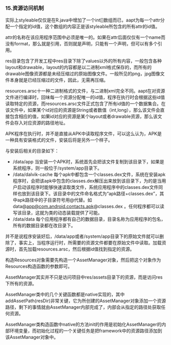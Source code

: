 ### 15.资源访问机制

实际上styleable仅仅是在R.java中增加了一个int[]数组而已，aapt为每一个attr分配一个指定的id值，这个数组的内容正是该styleable所包含的所有attr的id值。

attr的名称在该应用程序范围中必须是唯一的。如果在attr后面仅仅有一个name而没有format，那么就是引用，否则就是声明，只能有一个声明，但可以有多个引用。

res目录包含了开发工程中res目录下除了values以外的所有内容，一般包含各种layout和drawable，layout的内容都是以二进制xml格式保存的，而所有的drawable图像资源都是未经压缩过的原始图像文件。一般所见的png，jpg图像文件本身就是已经压缩过的文件，因此，无需再压缩。

resources.arsc十一种二进制格式的文件，与二进制xml完全不同。aapt在对资源文件进行编译时，回味每一个资源分配唯一的id值，程序在执行时会根据这些id值读取特定的资源，而resources.arsc文件正式包含了所有id值的一个数据集合。在该文件中，如果某个id对应的资源是String或者数值（int,long），那么该文件会直接包含相应的值，如果id对应的资源是某个layout或者drawable资源，那么该文件会存入对应资源的路径地址。

APK程序在执行时，并不是直接从APK中读取程序文件，可以这么认为，APK是一种具有安装格式的文件，安装后将是另外一个样子。

与安装后相关的目录如下：

+ /data/app 当安装一个APK时，系统首先会把该文件复制到该目录下，如果是系统程序，则一般位于/system/app目录下。
+ /data/dalvik-cache 每个apk中都包含一个classes.dex文件，系统在安装apk程序时，会把该apk中包含的classes.dex解压出来放到该目录下，为的是当用户启动该程序时能够快速读取类文件，系统应用程序中的classes.dex文件同样也放到该目录下。该目录中的文件命名格式为“apk路径+classes.dex”，其中apk路径中的子目录符号用@代替。如data@app@com.android.contacts.apk@classes.dex 。任何程序都可以读写该目录，这就为类的动态装载提供了可能。
+ /data/data 每个应用程序都有自己的数据目录，目录名称为应用程序的包名，所有的数据目录都在改目录下。

并不是说程序安装好后，/data/app或者/system/app目录下的原始文件就可以删除了，事实上，当程序运行时，所需要的资源文件都要在原始文件中读取。加载资源时，首先加载resources.arsc，然后根据id值找到指定的资源。

构造Resources对象需要先构造一个AssetManager对象，然后把这个对象作为Resources构造函数的参数即可。

AssetManager其实并不只是访问项目中res/assets目录下的资源，而是访问res下所有的资源。

AssetManager类中的几个关键函数都是native实现的，其中addAssetPath(resDir)非常关键，它为所创建的AssetManager对象添加一个资源路径，剩下的事情就由AssetManager内部完成了，内部会从指定的路径处获取任何资源。

AssetManager类构造函数中native的方法init的作用是初始化AssetManager的内部环境变量，而初始化过程的一个关键任务是把framework中的资源路径添加到该AssetManager对象中。